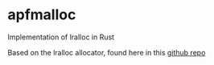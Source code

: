 # apfmalloc
Implementation of lralloc in Rust

Based on the lralloc allocator, found here in this [github repo](https://github.com/ricleite/lrmalloc)
